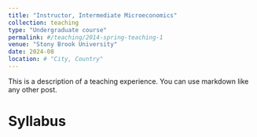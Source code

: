 ```yaml
---
title: "Instructor, Intermediate Microeconomics"
collection: teaching
type: "Undergraduate course"
permalink: #/teaching/2014-spring-teaching-1
venue: "Stony Brook University"
date: 2024-08
location: # "City, Country"
---
```


This is a description of a teaching experience. You can use markdown like any other post.

Syllabus
======

